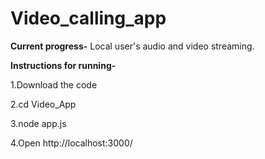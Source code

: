 # Video_calling_app
**Current progress-**
Local user's audio and video streaming.

**Instructions for running-**

1.Download the code

2.cd Video_App

3.node app.js

4.Open http://localhost:3000/
